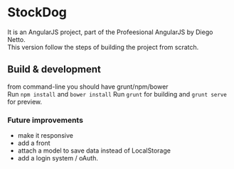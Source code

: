 # StockDog
It is an AngularJS project, part of the Profeesional AngularJS by Diego Netto. <br />
This version follow the steps of building the project from scratch. <br />

## Build & development

from command-line you should have grunt/npm/bower<br />
Run `npm install` and `bower install`
Run `grunt` for building and `grunt serve` for preview.

### Future improvements
- make it responsive
- add a front
- attach a model to save data instead of LocalStorage
- add a login system / oAuth.
